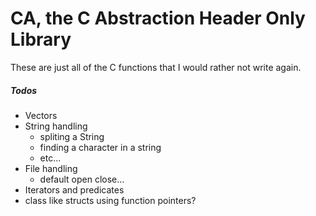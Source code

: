 # CA, the C Abstraction Header Only Library

These are just all of the C functions that I would rather not write again.

##### Todos

- Vectors
- String handling
  - spliting a String
  - finding a character in a string
  - etc...
- File handling
  - default open close...
- Iterators and predicates
- class like structs using function pointers?
